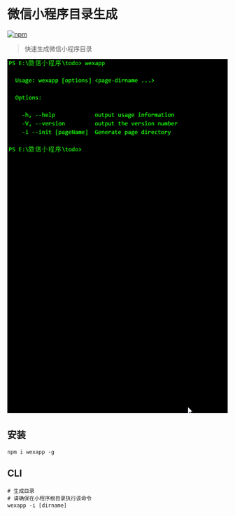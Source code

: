 # 微信小程序目录生成
[![npm](https://img.shields.io/npm/v/wexapp.svg)](https://www.npmjs.com/package/wexapp)

> 快速生成微信小程序目录

![](./image/wexapp.gif)


## 安装

```shell
npm i wexapp -g
```

## CLI
```shell
# 生成目录
# 请确保在小程序根目录执行该命令
wexapp -i [dirname]

```

